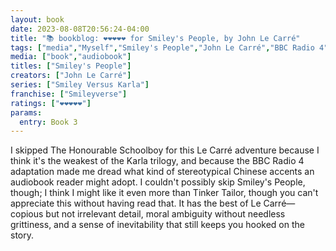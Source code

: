 ```yaml
---
layout: book
date: 2023-08-08T20:56:24-04:00
title: "📚 bookblog: ❤️❤️❤️❤️❤️ for Smiley's People, by John Le Carré"
tags: ["media","Myself","Smiley's People","John Le Carré","BBC Radio 4","audiobooks"]
media: ["book","audiobook"]
titles: ["Smiley's People"]
creators: ["John Le Carré"]
series: ["Smiley Versus Karla"]
franchise: ["Smileyverse"]
ratings: ["❤️❤️❤️❤️❤️"]
params:
  entry: Book 3
---
```

I skipped The Honourable Schoolboy for this Le Carré adventure because I think it's the weakest of the Karla trilogy, and because the BBC Radio 4 adaptation made me dread what kind of stereotypical Chinese accents an audiobook reader might adopt. I couldn't possibly skip Smiley's People, though; I think I might like it even more than Tinker Tailor, though you can't appreciate this without having read that. It has the best of Le Carré—copious but not irrelevant detail, moral ambiguity without needless grittiness, and a sense of inevitability that still keeps you hooked on the story.
